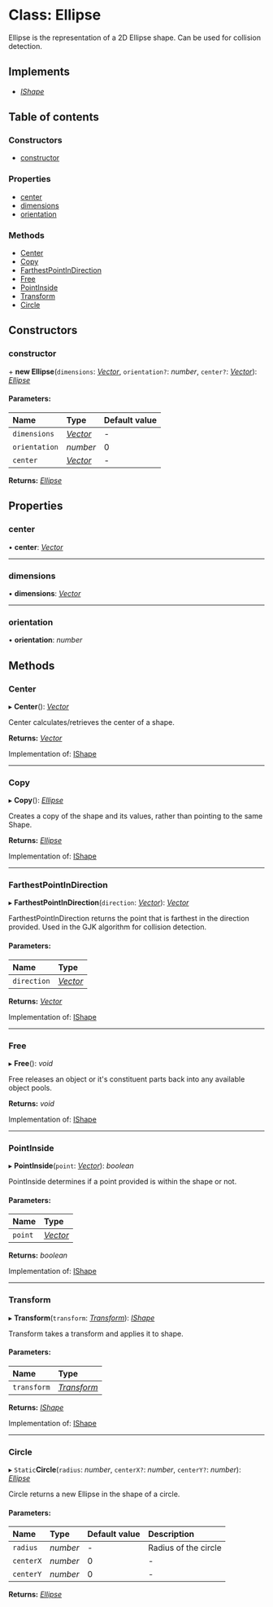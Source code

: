 # Class: Ellipse

Ellipse is the representation of a 2D Ellipse shape. Can be used for collision detection.

## Implements

* [*IShape*](../interfaces/ishape.md)

## Table of contents

### Constructors

- [constructor](ellipse.md#constructor)

### Properties

- [center](ellipse.md#center)
- [dimensions](ellipse.md#dimensions)
- [orientation](ellipse.md#orientation)

### Methods

- [Center](ellipse.md#center)
- [Copy](ellipse.md#copy)
- [FarthestPointInDirection](ellipse.md#farthestpointindirection)
- [Free](ellipse.md#free)
- [PointInside](ellipse.md#pointinside)
- [Transform](ellipse.md#transform)
- [Circle](ellipse.md#circle)

## Constructors

### constructor

\+ **new Ellipse**(`dimensions`: [*Vector*](vector.md), `orientation?`: *number*, `center?`: [*Vector*](vector.md)): [*Ellipse*](ellipse.md)

#### Parameters:

Name | Type | Default value |
:------ | :------ | :------ |
`dimensions` | [*Vector*](vector.md) | - |
`orientation` | *number* | 0 |
`center` | [*Vector*](vector.md) | - |

**Returns:** [*Ellipse*](ellipse.md)

## Properties

### center

• **center**: [*Vector*](vector.md)

___

### dimensions

• **dimensions**: [*Vector*](vector.md)

___

### orientation

• **orientation**: *number*

## Methods

### Center

▸ **Center**(): [*Vector*](vector.md)

Center calculates/retrieves the center of a shape.

**Returns:** [*Vector*](vector.md)

Implementation of: [IShape](../interfaces/ishape.md)

___

### Copy

▸ **Copy**(): [*Ellipse*](ellipse.md)

Creates a copy of the shape and its values, rather than pointing to the same Shape.

**Returns:** [*Ellipse*](ellipse.md)

Implementation of: [IShape](../interfaces/ishape.md)

___

### FarthestPointInDirection

▸ **FarthestPointInDirection**(`direction`: [*Vector*](vector.md)): [*Vector*](vector.md)

FarthestPointInDirection returns the point that is farthest in the direction provided.
Used in the GJK algorithm for collision detection.

#### Parameters:

Name | Type |
:------ | :------ |
`direction` | [*Vector*](vector.md) |

**Returns:** [*Vector*](vector.md)

Implementation of: [IShape](../interfaces/ishape.md)

___

### Free

▸ **Free**(): *void*

Free releases an object or it's constituent parts back into any available object pools.

**Returns:** *void*

Implementation of: [IShape](../interfaces/ishape.md)

___

### PointInside

▸ **PointInside**(`point`: [*Vector*](vector.md)): *boolean*

PointInside determines if a point provided is within the shape or not.

#### Parameters:

Name | Type |
:------ | :------ |
`point` | [*Vector*](vector.md) |

**Returns:** *boolean*

Implementation of: [IShape](../interfaces/ishape.md)

___

### Transform

▸ **Transform**(`transform`: [*Transform*](transform.md)): [*IShape*](../interfaces/ishape.md)

Transform takes a transform and applies it to shape.

#### Parameters:

Name | Type |
:------ | :------ |
`transform` | [*Transform*](transform.md) |

**Returns:** [*IShape*](../interfaces/ishape.md)

Implementation of: [IShape](../interfaces/ishape.md)

___

### Circle

▸ `Static`**Circle**(`radius`: *number*, `centerX?`: *number*, `centerY?`: *number*): [*Ellipse*](ellipse.md)

Circle returns a new Ellipse in the shape of a circle.

#### Parameters:

Name | Type | Default value | Description |
:------ | :------ | :------ | :------ |
`radius` | *number* | - | Radius of the circle   |
`centerX` | *number* | 0 | - |
`centerY` | *number* | 0 | - |

**Returns:** [*Ellipse*](ellipse.md)
